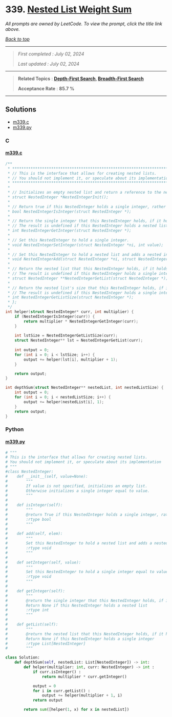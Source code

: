# 339. [Nested List Weight Sum](<https://leetcode.com/problems/nested-list-weight-sum>)

*All prompts are owned by LeetCode. To view the prompt, click the title link above.*

*[Back to top](<../README.md>)*

------

> *First completed : July 02, 2024*
>
> *Last updated : July 02, 2024*

------

> **Related Topics** : **[Depth-First Search](<by_topic/Depth-First Search.md>), [Breadth-First Search](<by_topic/Breadth-First Search.md>)**
>
> **Acceptance Rate** : **85.7 %**

------

## Solutions

- [m339.c](<../my-submissions/m339.c>)
- [m339.py](<../my-submissions/m339.py>)
### C
#### [m339.c](<../my-submissions/m339.c>)
```C
/**
 * *********************************************************************
 * // This is the interface that allows for creating nested lists.
 * // You should not implement it, or speculate about its implementation
 * *********************************************************************
 *
 * // Initializes an empty nested list and return a reference to the nested integer.
 * struct NestedInteger *NestedIntegerInit();
 *
 * // Return true if this NestedInteger holds a single integer, rather than a nested list.
 * bool NestedIntegerIsInteger(struct NestedInteger *);
 *
 * // Return the single integer that this NestedInteger holds, if it holds a single integer
 * // The result is undefined if this NestedInteger holds a nested list
 * int NestedIntegerGetInteger(struct NestedInteger *);
 *
 * // Set this NestedInteger to hold a single integer.
 * void NestedIntegerSetInteger(struct NestedInteger *ni, int value);
 *
 * // Set this NestedInteger to hold a nested list and adds a nested integer elem to it.
 * void NestedIntegerAdd(struct NestedInteger *ni, struct NestedInteger *elem);
 *
 * // Return the nested list that this NestedInteger holds, if it holds a nested list
 * // The result is undefined if this NestedInteger holds a single integer
 * struct NestedInteger **NestedIntegerGetList(struct NestedInteger *);
 *
 * // Return the nested list's size that this NestedInteger holds, if it holds a nested list
 * // The result is undefined if this NestedInteger holds a single integer
 * int NestedIntegerGetListSize(struct NestedInteger *);
 * };
 */
int helper(struct NestedInteger* curr, int multiplier) {
    if (NestedIntegerIsInteger(curr)) {
        return multiplier * NestedIntegerGetInteger(curr);
    }
    
    int lstSize = NestedIntegerGetListSize(curr);
    struct NestedInteger** lst = NestedIntegerGetList(curr);
    
    int output = 0;
    for (int i = 0; i < lstSize; i++) {
        output += helper(lst[i], multiplier + 1);
    }

    return output;
}

int depthSum(struct NestedInteger** nestedList, int nestedListSize) {
    int output = 0;
    for (int i = 0; i < nestedListSize; i++) {
        output += helper(nestedList[i], 1);
    }
    return output;
}
```

### Python
#### [m339.py](<../my-submissions/m339.py>)
```Python
# """
# This is the interface that allows for creating nested lists.
# You should not implement it, or speculate about its implementation
# """
#class NestedInteger:
#    def __init__(self, value=None):
#        """
#        If value is not specified, initializes an empty list.
#        Otherwise initializes a single integer equal to value.
#        """
#
#    def isInteger(self):
#        """
#        @return True if this NestedInteger holds a single integer, rather than a nested list.
#        :rtype bool
#        """
#
#    def add(self, elem):
#        """
#        Set this NestedInteger to hold a nested list and adds a nested integer elem to it.
#        :rtype void
#        """
#
#    def setInteger(self, value):
#        """
#        Set this NestedInteger to hold a single integer equal to value.
#        :rtype void
#        """
#
#    def getInteger(self):
#        """
#        @return the single integer that this NestedInteger holds, if it holds a single integer
#        Return None if this NestedInteger holds a nested list
#        :rtype int
#        """
#
#    def getList(self):
#        """
#        @return the nested list that this NestedInteger holds, if it holds a nested list
#        Return None if this NestedInteger holds a single integer
#        :rtype List[NestedInteger]
#        """

class Solution:
    def depthSum(self, nestedList: List[NestedInteger]) -> int:
        def helper(multiplier: int, curr: NestedInteger) -> int :
            if curr.isInteger() :
                return multiplier * curr.getInteger()

            output = 0
            for i in curr.getList() :
                output += helper(multiplier + 1, i)
            return output

        return sum([helper(1, x) for x in nestedList])
```


